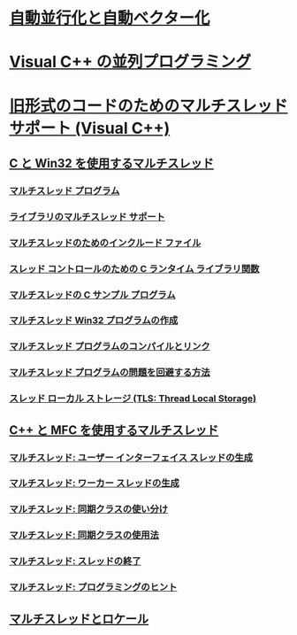 # [自動並行化と自動ベクター化](auto-parallelization-and-auto-vectorization.md)
# [Visual C++ の並列プログラミング](parallel-programming-in-visual-cpp.md)
# [旧形式のコードのためのマルチスレッド サポート (Visual C++)](multithreading-support-for-older-code-visual-cpp.md)
## [C と Win32 を使用するマルチスレッド](multithreading-with-c-and-win32.md)
### [マルチスレッド プログラム](multithread-programs.md)
### [ライブラリのマルチスレッド サポート](library-support-for-multithreading.md)
### [マルチスレッドのためのインクルード ファイル](include-files-for-multithreading.md)
### [スレッド コントロールのための C ランタイム ライブラリ関数](c-run-time-library-functions-for-thread-control.md)
### [マルチスレッドの C サンプル プログラム](sample-multithread-c-program.md)
### [マルチスレッド Win32 プログラムの作成](writing-a-multithreaded-win32-program.md)
### [マルチスレッド プログラムのコンパイルとリンク](compiling-and-linking-multithread-programs.md)
### [マルチスレッド プログラムの問題を回避する方法](avoiding-problem-areas-with-multithread-programs.md)
### [スレッド ローカル ストレージ (TLS: Thread Local Storage)](thread-local-storage-tls.md)
## [C++ と MFC を使用するマルチスレッド](multithreading-with-cpp-and-mfc.md)
### [マルチスレッド: ユーザー インターフェイス スレッドの生成](multithreading-creating-user-interface-threads.md)
### [マルチスレッド: ワーカー スレッドの生成](multithreading-creating-worker-threads.md)
### [マルチスレッド: 同期クラスの使い分け](multithreading-when-to-use-the-synchronization-classes.md)
### [マルチスレッド: 同期クラスの使用法](multithreading-how-to-use-the-synchronization-classes.md)
### [マルチスレッド: スレッドの終了](multithreading-terminating-threads.md)
### [マルチスレッド: プログラミングのヒント](multithreading-programming-tips.md)
## [マルチスレッドとロケール](multithreading-and-locales.md)
